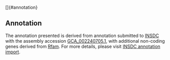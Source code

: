 []{#annotation}

Annotation
----------

The annotation presented is derived from annotation submitted to
[INSDC](http://www.insdc.org) with the assembly accession
[GCA\_002240705.1](http://www.ebi.ac.uk/ena/data/view/GCA_002240705.1),
with additional non-coding genes derived from
[Rfam](http://rfam.xfam.org/). For more details, please visit [INSDC
annotation
import](http://ensemblgenomes.org/info/data/insdc_annotation).
